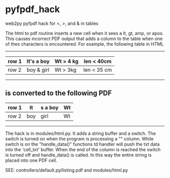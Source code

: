 pyfpdf_hack
===========

web2py pyfpdf hack for &lt;, >, and &amp; in tables


The html to pdf routine inserts a new cell when it sees a lt, gt, amp, or apos.  This causes incorrect PDF output that adds a column to the table when one of thes characters is encountered. For example, the following table in HTML 

--------------------------------------------------------------------
| row 1       | It's a boy     |  Wt > 4 kg     | len < 40cm       |
|-------------|----------------|----------------|------------------|
| row 2       | boy & girl     |  Wt > 3kg      | len < 35 cm      |
--------------------------------------------------------------------

is converted to the following PDF
--------------------------------------------------------------------
| row 1       | It             | s a boy        | Wt               |
|-------------|----------------|----------------|------------------|
| row 2       | boy            | girl           | Wt               |
--------------------------------------------------------------------

The hack is in modules/html.py.  It adds a string buffer and a switch.  The switch is turned on when the program is processing a "<TD>" column.  While switch is on the "handle_data()" functions td handler will push the txt data into the 'cell_txt' buffer. When the end of the </TD> column is reached the switch is turned off and handle_data() is called. In this way the entire string is placed into one PDF cell.

SEE: controllers/default.py/listing.pdf and modules/html.py
